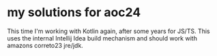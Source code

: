# my solutions for aoc24

This time I'm working with Kotlin again, after some years for JS/TS. This uses the internal Intellij Idea build
mechanism and should work with amazons correto23 jre/jdk.